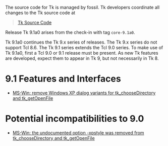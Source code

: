 
The source code for Tk is managed by fossil.  Tk developers coordinate all
changes to the Tk source code at

> [Tk Source Code](https://core.tcl-lang.org/tk/)

Release Tk 9.1a0 arises from the check-in with tag `core-9.1a0`.

Tk 9.1a0 continues the Tk 9.x series of releases.  The Tk 9.x series
do not support Tcl 8.6.  The Tk 9.1 series extends the Tcl 9.0 series.
To make use of Tk 9.1a0, first a Tcl 9.0 or 9.1 release must be present.
As new Tk features are developed, expect them to appear in Tk 9, but not
necessarily in Tk 8.

# 9.1 Features and Interfaces
 - [MS-Win: remove Windows XP dialog variants for tk_chooseDirectory and tk_getOpenFile](https://core.tcl-lang.org/tk/tktview/441c52)
 
# Potential incompatibilities to 9.0
 - [MS-Win: the undocumented option -xpstyle was removed from tk_chooseDirectory and tk_getOpenFile](https://core.tcl-lang.org/tk/tktview/441c52)
